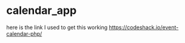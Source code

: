 # calendar_app
here is the link I used to get this working 
https://codeshack.io/event-calendar-php/
